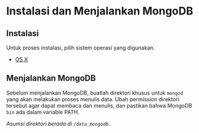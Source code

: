 # Instalasi dan Menjalankan MongoDB

## Instalasi

Untuk proses instalasi, pilih sistem operasi yang digunakan.

* [OS X](instalasi_os_x.md)


## Menjalankan MongoDB

Sebelum menjalankan MongoDB, buatlah direktori khusus untuk `mongod` yang akan melakukan proses menulis data. Ubah permission direktori tersebut agar dapat membaca dan menulis, dan pastikan bahwa MongoDB `bin` ada dalam variable PATH.

*Asumsi direktori berada di `/data_mongodb`*.


